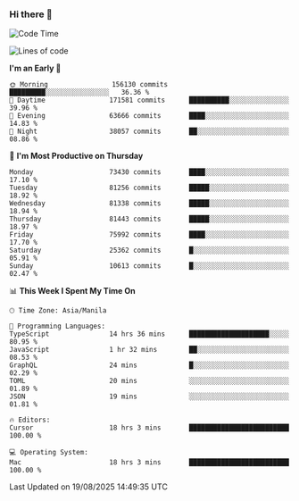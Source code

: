 ### Hi there 👋

<!--START_SECTION:waka-->
![Code Time](http://img.shields.io/badge/Code%20Time-6%2C197%20hrs%204%20mins-blue)

![Lines of code](https://img.shields.io/badge/From%20Hello%20World%20I%27ve%20Written-146.0%20million%20lines%20of%20code-blue)

**I'm an Early 🐤** 

```text
🌞 Morning                156130 commits      █████████░░░░░░░░░░░░░░░░   36.36 % 
🌆 Daytime                171581 commits      ██████████░░░░░░░░░░░░░░░   39.96 % 
🌃 Evening                63666 commits       ████░░░░░░░░░░░░░░░░░░░░░   14.83 % 
🌙 Night                  38057 commits       ██░░░░░░░░░░░░░░░░░░░░░░░   08.86 % 
```
📅 **I'm Most Productive on Thursday** 

```text
Monday                   73430 commits       ████░░░░░░░░░░░░░░░░░░░░░   17.10 % 
Tuesday                  81256 commits       █████░░░░░░░░░░░░░░░░░░░░   18.92 % 
Wednesday                81338 commits       █████░░░░░░░░░░░░░░░░░░░░   18.94 % 
Thursday                 81443 commits       █████░░░░░░░░░░░░░░░░░░░░   18.97 % 
Friday                   75992 commits       ████░░░░░░░░░░░░░░░░░░░░░   17.70 % 
Saturday                 25362 commits       █░░░░░░░░░░░░░░░░░░░░░░░░   05.91 % 
Sunday                   10613 commits       █░░░░░░░░░░░░░░░░░░░░░░░░   02.47 % 
```


📊 **This Week I Spent My Time On** 

```text
🕑︎ Time Zone: Asia/Manila

💬 Programming Languages: 
TypeScript               14 hrs 36 mins      ████████████████████░░░░░   80.95 % 
JavaScript               1 hr 32 mins        ██░░░░░░░░░░░░░░░░░░░░░░░   08.53 % 
GraphQL                  24 mins             █░░░░░░░░░░░░░░░░░░░░░░░░   02.29 % 
TOML                     20 mins             ░░░░░░░░░░░░░░░░░░░░░░░░░   01.89 % 
JSON                     19 mins             ░░░░░░░░░░░░░░░░░░░░░░░░░   01.81 % 

🔥 Editors: 
Cursor                   18 hrs 3 mins       █████████████████████████   100.00 % 

💻 Operating System: 
Mac                      18 hrs 3 mins       █████████████████████████   100.00 % 
```


 Last Updated on 19/08/2025 14:49:35 UTC
<!--END_SECTION:waka-->


<!--
**rad182/rad182** is a ✨ _special_ ✨ repository because its `README.md` (this file) appears on your GitHub profile.

Here are some ideas to get you started:

- 🔭 I’m currently working on ...
- 🌱 I’m currently learning ...
- 👯 I’m looking to collaborate on ...
- 🤔 I’m looking for help with ...
- 💬 Ask me about ...
- 📫 How to reach me: ...
- 😄 Pronouns: ...
- ⚡ Fun fact: ...
-->
